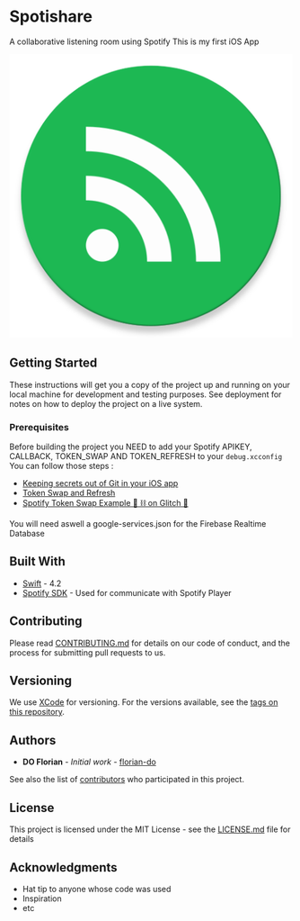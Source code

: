 # Spotishare
A collaborative listening room using Spotify
This is my first iOS App

![alt text](https://github.com/florian-do/Spotishare/blob/master/app/src/main/ic_launcher-web.png)

## Getting Started

These instructions will get you a copy of the project up and running on your local machine for development and testing purposes. See deployment for notes on how to deploy the project on a live system.

### Prerequisites

Before building the project you NEED to add your Spotify APIKEY, CALLBACK, TOKEN_SWAP AND TOKEN_REFRESH to your `debug.xcconfig`
You can follow those steps : 
* [Keeping secrets out of Git in your iOS app](https://medium.com/ios-os-x-development/keeping-secrets-out-of-git-in-your-ios-app-c01a357e824b)
* [Token Swap and Refresh](https://developer.spotify.com/documentation/ios/guides/token-swap-and-refresh/)
* [Spotify Token Swap Example 🔑 ⛓ on Glitch 🎏](https://glitch.com/edit/#!/spotify-token-swap?path=README.md:1:0)

You will need aswell a google-services.json for the Firebase Realtime Database

## Built With

* [Swift](https://developer.apple.com/swift/) - 4.2
* [Spotify SDK](https://developer.spotify.com/documentation/) - Used for communicate with Spotify Player

## Contributing

Please read [CONTRIBUTING.md](https://gist.github.com/PurpleBooth/b24679402957c63ec426) for details on our code of conduct, and the process for submitting pull requests to us.

## Versioning

We use [XCode](https://developer.apple.com/xcode/) for versioning. For the versions available, see the [tags on this repository](https://github.com/your/project/tags). 

## Authors

* **DO Florian** - *Initial work* - [florian-do](https://github.com/florian-do)

See also the list of [contributors](https://github.com/your/project/contributors) who participated in this project.

## License

This project is licensed under the MIT License - see the [LICENSE.md](LICENSE.md) file for details

## Acknowledgments

* Hat tip to anyone whose code was used
* Inspiration
* etc
